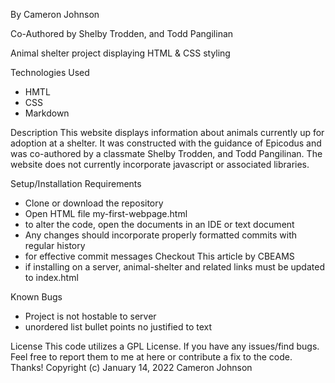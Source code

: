 By Cameron Johnson

Co-Authored by Shelby Trodden, and Todd Pangilinan

Animal shelter project displaying  HTML & CSS styling

Technologies Used
* HMTL
* CSS
* Markdown

Description
This website displays information about animals currently up for adoption at a shelter. It was constructed with the guidance of Epicodus and was co-authored by a classmate Shelby Trodden, and Todd Pangilinan. The website does not currently incorporate javascript or associated libraries.

Setup/Installation Requirements
* Clone or download the repository
* Open HTML file my-first-webpage.html
* to alter the code, open the documents in an IDE or text document
* Any changes should incorporate properly formatted commits with regular history
* for effective commit messages Checkout This article by CBEAMS
* if installing on a server, animal-shelter and related links must be updated to index.html

Known Bugs
* Project is not hostable to server
* unordered list bullet points no justified to text

License
This code utilizes a GPL License. If you have any issues/find bugs. Feel free to report them to me at here or contribute a fix to the code. Thanks!
Copyright (c) January 14, 2022 Cameron Johnson